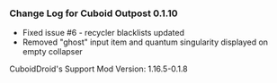 ### Change Log for Cuboid Outpost 0.1.10

- Fixed issue #6 - recycler blacklists updated
- Removed "ghost" input item and quantum singularity displayed on empty collapser

CuboidDroid's Support Mod Version: 1.16.5-0.1.8
